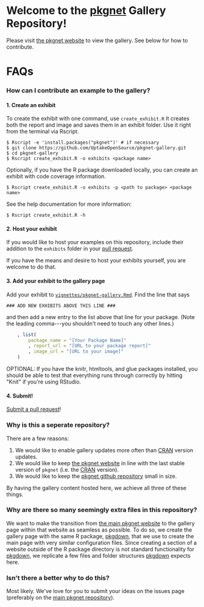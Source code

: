 # Welcome to the [pkgnet](https://uptakeopensource.github.io/pkgnet/index.html) Gallery Repository!

Please visit [the pkgnet website](https://uptakeopensource.github.io/pkgnet/index.html) to view the gallery. See below for how to contribute.

# FAQs

### How can I contribute an example to the gallery? 

#### 1. Create an exhibit

To create the exhibit with one command, use `create_exhibit.R` It creates both the report and image and saves them in an exhibit folder.  Use it right from the terminal via Rscript. 

```console
$ Rscript -e 'install.packages("pkgnet")' # if necessary
$ git clone https://github.com/UptakeOpenSource/pkgnet-gallery.git
$ cd pkgnet-gallery
$ Rscript create_exhibit.R -o exhibits <package name>
```

Optionally, if you have the R package downloaded locally, you can create an exhibit with code coverage information.

```console
$ Rscript create_exhibit.R -o exhibits -p <path to package> <package name> 
```

See the help documentation for more information: 
```console
$ Rscript create_exhibit.R -h
```

#### 2. Host your exhibit
If you would like to host your examples on this repository, include their addition to the `exhibits` folder in your [pull request](https://help.github.com/en/articles/creating-a-pull-request).

If you have the means and desire to host your exhibits yourself, you are welcome to do that.

#### 3. Add your exhibit to the gallery page

Add your exhibit to [`vignettes/pkgnet-gallery.Rmd`](vignettes/pkgnet-gallery.Rmd). Find the line that says 

```
### ADD NEW EXHIBITS ABOVE THIS LINE ###
```

and then add a new entry to the list above that line for your package. (Note the leading comma---you shouldn't need to touch any other lines.)

```R
    , list(
        package_name = "[Your Package Name]"
        , report_url = "[URL to your package report]"
        , image_url = "[URL to your image]"
    )
```

OPTIONAL: If you have the knitr, htmltools, and glue packages installed, you should be able to test that everything runs through correctly by hitting "Knit" if you're using RStudio.

#### 4. Submit!
[Submit a pull request](https://help.github.com/en/articles/creating-a-pull-request)!

### Why is this a seperate repository? 
There are a few reasons:     
1. We would like to enable gallery updates more often than  [CRAN](https://CRAN.R-project.org/package=pkgnet) version updates.   
2. We would like to keep [the pkgnet website](https://uptakeopensource.github.io/pkgnet/index.html) in line with the last stable version of `pkgnet` (i.e. the [CRAN](https://CRAN.R-project.org/package=pkgnet) version).   
3. We would like to keep the [pkgnet github repository](https://github.com/UptakeOpenSource/pkgnet) small in size. 

By having the gallery content hosted here, we achieve all three of these things.

### Why are there so many seemingly extra files in this repository?
We want to make the transition from [the main pkgnet website](https://uptakeopensource.github.io/pkgnet/index.html) to the gallery page within that website as seamless as possible.  To do so, we create the gallery page with the same R package, [pkgdown](https://pkgdown.r-lib.org/index.html), that we use to create the main page with very similar configuration files. Since creating a section of a website outside of the R package directory is not standard functionality for [pkgdown](https://pkgdown.r-lib.org/index.html), we replicate a few files and folder structures [pkgdown](https://pkgdown.r-lib.org/index.html) expects here. 

### Isn't there a better why to do this?
Most likely.  We've love for you to submit your ideas on the issues page (preferably on the [main pkgnet repository](https://github.com/UptakeOpenSource/pkgnet/issues)). 
